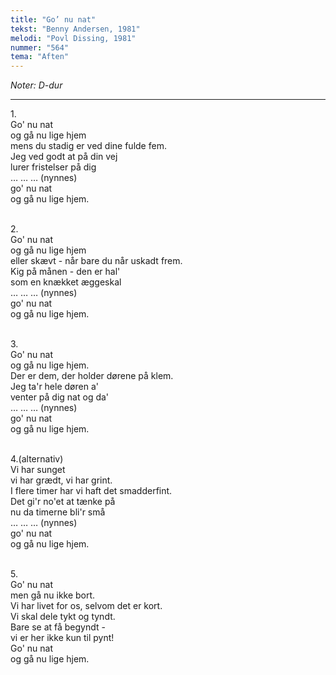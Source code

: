 ```yaml
---
title: "Go’ nu nat"
tekst: "Benny Andersen, 1981"
melodi: "Povl Dissing, 1981"
nummer: "564"
tema: "Aften"
---
```

*Noter: D-dur* <br>

***

1\.\
Go' nu nat<br>
og gå nu lige hjem<br>
mens du stadig er ved dine fulde fem.<br>
Jeg ved godt at på din vej<br>
lurer fristelser på dig<br>
… … … (nynnes)<br>
go' nu nat<br>
og gå nu lige hjem.<br>
<br>

2\.\
Go' nu nat<br>
og gå nu lige hjem<br>
eller skævt - når bare du når uskadt frem.<br>
Kig på månen - den er hal'<br>
som en knækket æggeskal<br>
… … … (nynnes)<br>
go' nu nat<br>
og gå nu lige hjem.<br>
<br>

3\.\
Go' nu nat<br>
og gå nu lige hjem.<br>
Der er dem, der holder dørene på klem.<br>
Jeg ta'r hele døren a'<br>
venter på dig nat og da'<br>
… … … (nynnes)<br>
go' nu nat<br>
og gå nu lige hjem.<br>
<br>

4.(alternativ)<br>
Vi har sunget<br>
vi har grædt, vi har grint.<br>
I flere timer har vi haft det smadderfint.<br>
Det gi'r no'et at tænke på<br>
nu da timerne bli'r små<br>
… … … (nynnes)<br>
go' nu nat<br>
og gå nu lige hjem.<br>
<br>

5\.\
Go' nu nat<br>
men gå nu ikke bort.<br>
Vi har livet for os, selvom det er kort.<br>
Vi skal dele tykt og tyndt.<br>
Bare se at få begyndt -<br>
vi er her ikke kun til pynt!<br>
Go' nu nat<br>
og gå nu lige hjem.<br>
